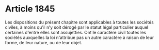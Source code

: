 # Article 1845

Les dispositions du présent chapitre sont applicables à toutes les sociétés civiles, à moins qu'il n'y soit dérogé par le statut légal particulier auquel certaines d'entre elles sont assujetties.   Ont le caractère civil toutes les sociétés auxquelles la loi n'attribue pas un autre caractère à raison de leur forme, de leur nature, ou de leur objet.